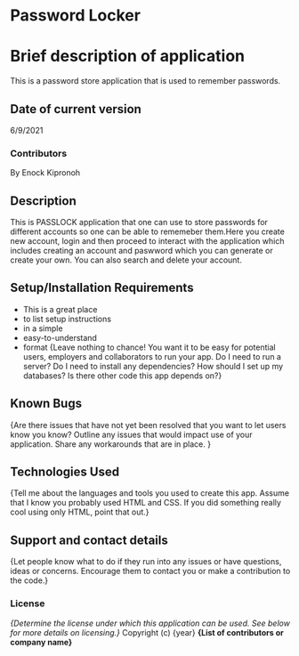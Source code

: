 # Password Locker
# Brief description of application
This is a password store application that is used to remember passwords.
## Date of current version
6/9/2021
### Contributors
By Enock Kipronoh
## Description
This is PASSLOCK application that one can use to store passwords for different accounts so one can be able to rememeber them.Here you create new account, login and then proceed to interact with the application which includes creating an account and paswword which you can generate or create your own. You can also search and delete your account.
## Setup/Installation Requirements
* This is a great place
* to list setup instructions
* in a simple
* easy-to-understand
* format
{Leave nothing to chance! You want it to be easy for potential users, employers and collaborators to run your app. Do I need to run a server? Do I need to install any dependencies? How should I set up my databases? Is there other code this app depends on?}
## Known Bugs
{Are there issues that have not yet been resolved that you want to let users know you know? Outline any issues that would impact use of your application. Share any workarounds that are in place. }
## Technologies Used
{Tell me about the languages and tools you used to create this app. Assume that I know you probably used HTML and CSS. If you did something really cool using only HTML, point that out.}
## Support and contact details
{Let people know what to do if they run into any issues or have questions, ideas or concerns.  Encourage them to contact you or make a contribution to the code.}
### License
*{Determine the license under which this application can be used.  See below for more details on licensing.}*
Copyright (c) {year} **{List of contributors or company name}**
